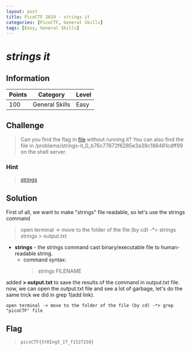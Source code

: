 ```yaml
---
layout: post
title: PicoCTF 2019 - strings it
categories: [PicoCTF, General Skills]
tags: [Easy, General Skills]
---
```


# *strings it*

## Information

| Points |Category  | Level|
|--|--|--|
| 100 |General Skills  |Easy |

## Challenge

> Can you find the flag in [file](https://2019shell1.picoctf.com/static/d97e691ff0842819be9dfcb767c074d9/strings) without running it? You can also find the file in /problems/strings-it_0_b76c77672f6285e3a39c188481cdff99 on the shell server.
> 
### Hint

> [strings](https://linux.die.net/man/1/strings)

## Solution

First of all, we want to make "strings" file readable, so let's use the strings command
> open terminal -> move to the folder of the file (by cd) -*> strings strings > output.txt

* **strings** - the strings command cast binary/executable file to human-readable string.
	* command syntax:
		>   strings FILENAME
		
added **> output.txt** to save the results of the command in output.txt file.
now, we can open the output.txt file and see a lot of garbage, let's do the same trick we did in
grep 1(add link).

    open terminal -> move to the folder of the file (by cd) -*> grep "picoCTF" file

## Flag
> `picoCTF{5tRIng5_1T_f1527258}`
